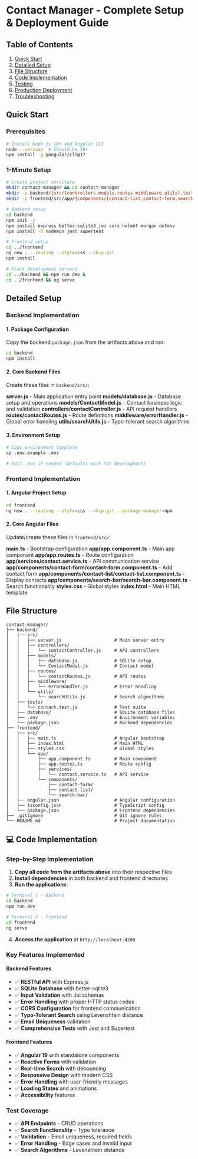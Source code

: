 # Contact Manager - Complete Setup & Deployment Guide

##  Table of Contents
1. [Quick Start](#quick-start)
2. [Detailed Setup](#detailed-setup)
3. [File Structure](#file-structure)
4. [Code Implementation](#code-implementation)
5. [Testing](#testing)
6. [Production Deployment](#production-deployment)
7. [Troubleshooting](#troubleshooting)

##  Quick Start

### Prerequisites
```bash
# Install Node.js 18+ and Angular CLI
node --version  # Should be 18+
npm install -g @angular/cli@17
```

### 1-Minute Setup
```bash
# Create project structure
mkdir contact-manager && cd contact-manager
mkdir -p backend/{src/{controllers,models,routes,middleware,utils},tests,database}
mkdir -p frontend/src/app/{components/{contact-list,contact-form,search-bar},services}

# Backend setup
cd backend
npm init -y
npm install express better-sqlite3 joi cors helmet morgan dotenv
npm install -D nodemon jest supertest

# Frontend setup
cd ../frontend
ng new . --routing --style=css --skip-git
npm install

# Start development servers
cd ../backend && npm run dev &
cd ../frontend && ng serve
```

##  Detailed Setup

### Backend Implementation

#### 1. Package Configuration
Copy the backend `package.json` from the artifacts above and run:
```bash
cd backend
npm install
```

#### 2. Core Backend Files
Create these files in `backend/src/`:

**server.js** - Main application entry point
**models/database.js** - Database setup and operations
**models/ContactModel.js** - Contact business logic and validation
**controllers/contactController.js** - API request handlers
**routes/contactRoutes.js** - Route definitions
**middleware/errorHandler.js** - Global error handling
**utils/searchUtils.js** - Typo-tolerant search algorithms

#### 3. Environment Setup
```bash
# Copy environment template
cp .env.example .env

# Edit .env if needed (defaults work for development)
```

### Frontend Implementation

#### 1. Angular Project Setup
```bash
cd frontend
ng new . --routing --style=css --skip-git --package-manager=npm
```

#### 2. Core Angular Files
Update/create these files in `frontend/src/`:

**main.ts** - Bootstrap configuration
**app/app.component.ts** - Main app component
**app/app.routes.ts** - Route configuration
**app/services/contact.service.ts** - API communication service
**app/components/contact-form/contact-form.component.ts** - Add contact form
**app/components/contact-list/contact-list.component.ts** - Display contacts
**app/components/search-bar/search-bar.component.ts** - Search functionality
**styles.css** - Global styles
**index.html** - Main HTML template

## File Structure

```
contact-manager/
├── backend/
│   ├── src/
│   │   ├── server.js                    # Main server entry
│   │   ├── controllers/
│   │   │   └── contactController.js     # API controllers
│   │   ├── models/
│   │   │   ├── database.js              # SQLite setup
│   │   │   └── ContactModel.js          # Contact model
│   │   ├── routes/
│   │   │   └── contactRoutes.js         # API routes
│   │   ├── middleware/
│   │   │   └── errorHandler.js          # Error handling
│   │   └── utils/
│   │       └── searchUtils.js           # Search algorithms
│   ├── tests/
│   │   └── contact.test.js              # Test suite
│   ├── database/                        # SQLite database files
│   ├── .env                             # Environment variables
│   └── package.json                     # Backend dependencies
├── frontend/
│   ├── src/
│   │   ├── main.ts                      # Angular bootstrap
│   │   ├── index.html                   # Main HTML
│   │   ├── styles.css                   # Global styles
│   │   └── app/
│   │       ├── app.component.ts         # Main component
│   │       ├── app.routes.ts            # Route config
│   │       ├── services/
│   │       │   └── contact.service.ts   # API service
│   │       └── components/
│   │           ├── contact-form/
│   │           ├── contact-list/
│   │           └── search-bar/
│   ├── angular.json                     # Angular configuration
│   ├── tsconfig.json                    # TypeScript config
│   └── package.json                     # Frontend dependencies
├── .gitignore                           # Git ignore rules
└── README.md                            # Project documentation
```

## 💻 Code Implementation

### Step-by-Step Implementation

1. **Copy all code from the artifacts above** into their respective files
2. **Install dependencies** in both backend and frontend directories
3. **Run the applications**:

```bash
# Terminal 1 - Backend
cd backend
npm run dev

# Terminal 2 - Frontend  
cd frontend
ng serve
```

4. **Access the application** at `http://localhost:4200`

### Key Features Implemented

#### Backend Features
- ✅ **RESTful API** with Express.js
- ✅ **SQLite Database** with better-sqlite3
- ✅ **Input Validation** with Joi schemas
- ✅ **Error Handling** with proper HTTP status codes
- ✅ **CORS Configuration** for frontend communication
- ✅ **Typo-Tolerant Search** using Levenshtein distance
- ✅ **Email Uniqueness** validation
- ✅ **Comprehensive Tests** with Jest and Supertest

#### Frontend Features
- ✅ **Angular 19** with standalone components
- ✅ **Reactive Forms** with validation
- ✅ **Real-time Search** with debouncing
- ✅ **Responsive Design** with modern CSS
- ✅ **Error Handling** with user-friendly messages
- ✅ **Loading States** and animations
- ✅ **Accessibility** features

### Test Coverage
- ✅ **API Endpoints** - CRUD operations
- ✅ **Search Functionality** - Typo tolerance
- ✅ **Validation** - Email uniqueness, required fields
- ✅ **Error Handling** - Edge cases and invalid input
- ✅ **Search Algorithms** - Levenshtein distance
